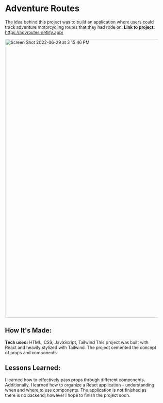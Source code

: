 # Adventure Routes
The idea behind this project was to build an application where users could track adventure motorcycling routes that they had rode on.
**Link to project:** https://advroutes.netlify.app/

<img width="916" alt="Screen Shot 2022-06-29 at 3 15 46 PM" src="https://user-images.githubusercontent.com/62025065/176517852-2bca580d-2578-454c-8db6-16a7e043ecc7.png">


## How It's Made:

**Tech used:** HTML, CSS, JavaScript, Tailwind
This project was built with React and heavily stylized with Tailwind. The project cemented the concept of props and components

## Lessons Learned:

I learned how to effectively pass props through different components. Additionally, I learned how to organize a React application - understanding when and where to use components. The application is not finished as there is no backend; however I hope to finish the project soon.
